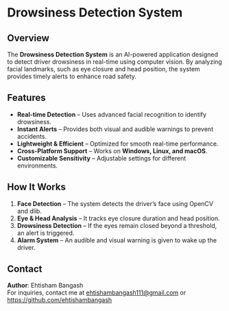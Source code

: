 # Drowsiness Detection System

## Overview
The **Drowsiness Detection System** is an AI-powered application designed to detect driver drowsiness in real-time using computer vision. By analyzing facial landmarks, such as eye closure and head position, the system provides timely alerts to enhance road safety.

## Features
- **Real-time Detection** – Uses advanced facial recognition to identify drowsiness.  
- **Instant Alerts** – Provides both visual and audible warnings to prevent accidents.  
- **Lightweight & Efficient** – Optimized for smooth real-time performance.  
- **Cross-Platform Support** – Works on **Windows, Linux, and macOS**.  
- **Customizable Sensitivity** – Adjustable settings for different environments.  

## How It Works
1. **Face Detection** – The system detects the driver’s face using OpenCV and dlib.  
2. **Eye & Head Analysis** – It tracks eye closure duration and head position.  
3. **Drowsiness Detection** – If the eyes remain closed beyond a threshold, an alert is triggered.  
4. **Alarm System** – An audible and visual warning is given to wake up the driver.  

## Contact
**Author**: Ehtisham Bangash  
For inquiries, contact me at ehtishambangash111@gmail.com or https://github.com/ehtishambangash

